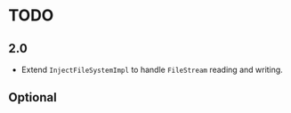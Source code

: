 # TODO

## 2.0

- Extend `InjectFileSystemImpl` to handle `FileStream` reading and writing.

## Optional

